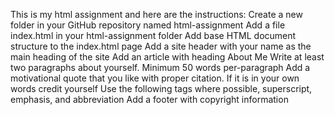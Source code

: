 This is my html assignment and here are the instructions: 
Create a new folder in your GitHub repository named html-assignment
Add a file index.html in your html-assignment folder
Add base HTML document structure to the index.html page
Add a site header with your name as the main heading of the site
Add an article with heading About Me
Write at least two paragraphs about yourself. Minimum 50 words per-paragraph
Add a motivational quote that you like with proper citation. If it is in your own words credit yourself
Use the following tags where possible, superscript, emphasis, and abbreviation
Add a footer with copyright information
